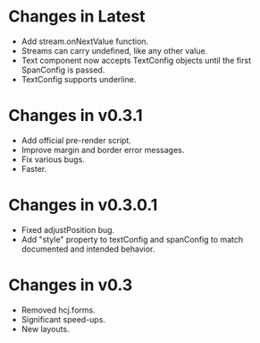 # Changes in Latest #

* Add stream.onNextValue function.
* Streams can carry undefined, like any other value.
* Text component now accepts TextConfig objects until the first SpanConfig is passed.
* TextConfig supports underline.


# Changes in v0.3.1 #

* Add official pre-render script.
* Improve margin and border error messages.
* Fix various bugs.
* Faster.


# Changes in v0.3.0.1 #

* Fixed adjustPosition bug.
* Add "style" property to textConfig and spanConfig to match documented and intended behavior.


# Changes in v0.3 #

* Removed hcj.forms.
* Significant speed-ups.
* New layouts.
